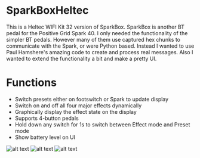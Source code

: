 # SparkBoxHeltec
This is a Heltec WIFI Kit 32 version of SparkBox. SparkBox is another BT pedal for the Positive Grid Spark 40.  I only needed the functionality of the simpler BT pedals. However many of them use captured hex chunks to communicate with the Spark, or were Python based. Instead I wanted to use Paul Hamshere's amazing code to create and process real messages. Also I wanted to extend the functionality a bit and make a pretty UI.

# Functions
- Switch presets either on footswitch or Spark to update display
- Switch on and off all four major effects dynamically
- Graphically display the effect state on the display
- Supports 4-button pedals
- Hold down any switch for 1s to switch between Effect mode and Preset mode
- Show battery level on UI

![alt text](https://github.com/happyhappysundays/SparkBoxHeltec/blob/main/Pictures/thumbnail_IMG_6513.jpg?raw=true)
![alt text](https://github.com/happyhappysundays/SparkBoxHeltec/blob/main/Pictures/SparkBox_Heltec.png?raw=true)
![alt text](https://github.com/happyhappysundays/SparkBoxHeltec/blob/main/Pictures/Charge_detect.jpg?raw=true)
